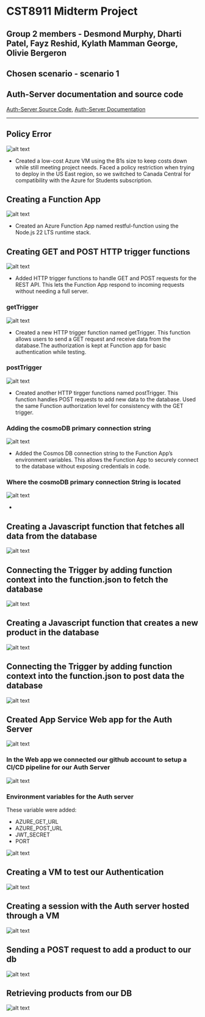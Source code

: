 # CST8911 Midterm Project

## Group 2 members - Desmond Murphy, Dharti Patel, Fayz Reshid, Kylath Mamman George, Olivie Bergeron

## Chosen scenario - scenario 1

## Auth-Server documentation and source code

[Auth-Server Source Code](https://github.com/OlivBerg/auth-server),
[Auth-Server Documentation](https://github.com/OlivBerg/auth-server/blob/main/readme.md)

---

## Policy Error

![alt text](image.png)

- Created a low-cost Azure VM using the B1s size to keep costs down while still meeting project needs. Faced a policy restriction when trying to deploy in the US East region, so we switched to Canada Central for compatibility with the Azure for Students subscription.

## Creating a Function App

![alt text](image-7.png)

- Created an Azure Function App named restful-function using the Node.js 22 LTS runtime stack. 

## Creating GET and POST HTTP trigger functions

![alt text](image-10.png)

- Added HTTP trigger functions to handle GET and POST requests for the REST API.
This lets the Function App respond to incoming requests without needing a full server.

### getTrigger

![alt text](image-11.png)

- Created a new HTTP trigger function named getTrigger. This function allows users to send a GET request and receive data from the database.The authorization is kept at Function app for basic authentication while testing.

### postTrigger

![alt text](image-12.png)

- Created another HTTP tirgger functions named postTrigger. This function handles POST requests to add new data to the database. Used the same Function authorization level for consistency with the GET trigger. 

### Adding the cosmoDB primary connection string

![alt text](image-5.png)

- Added the Cosmos DB connection string to the Function App’s environment variables.
This allows the Function App to securely connect to the database without exposing credentials in code. 

### Where the cosmoDB primary connection String is located

![alt text](image-6.png)

- 
## Creating a Javascript function that fetches all data from the database

![alt text](image-8.png)

## Connecting the Trigger by adding function context into the function.json to fetch the database

![alt text](image-9.png)

## Creating a Javascript function that creates a new product in the database

![alt text](image-15.png)

## Connecting the Trigger by adding function context into the function.json to post data the database

![alt text](image-16.png)

## Created App Service Web app for the Auth Server

![alt text](image-17.png)

### In the Web app we connected our github account to setup a CI/CD pipeline for our Auth Server

![alt text](image-18.png)

### Environment variables for the Auth server

These variable were added:

- AZURE_GET_URL
- AZURE_POST_URL
- JWT_SECRET
- PORT

![alt text](image-19.png)

## Creating a VM to test our Authentication

![alt text](image-20.png)

## Creating a session with the Auth server hosted through a VM

![alt text](image-21.png)

## Sending a POST request to add a product to our db

![alt text](image-22.png)

## Retrieving products from our DB

![alt text](image-23.png)
